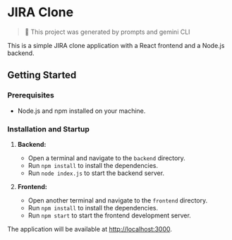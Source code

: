 # JIRA Clone

> 🚀 This project was generated by prompts and gemini CLI

This is a simple JIRA clone application with a React frontend and a Node.js backend.

## Getting Started

### Prerequisites

*   Node.js and npm installed on your machine.

### Installation and Startup

1.  **Backend:**
    *   Open a terminal and navigate to the `backend` directory.
    *   Run `npm install` to install the dependencies.
    *   Run `node index.js` to start the backend server.

2.  **Frontend:**
    *   Open another terminal and navigate to the `frontend` directory.
    *   Run `npm install` to install the dependencies.
    *   Run `npm start` to start the frontend development server.

The application will be available at [http://localhost:3000](http://localhost:3000).
